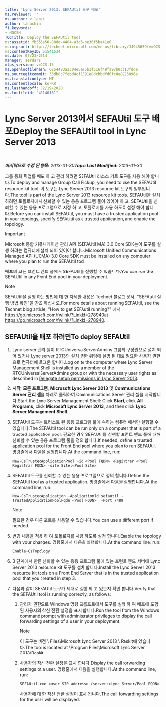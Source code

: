 ```yaml
---
title: 'Lync Server 2013: SEFAUtil 도구 배포'
ms.reviewer: ''
ms.author: v-lanac
author: lanachin
f1.keywords:
- NOCSH
TOCTitle: Deploy the SEFAUtil tool
ms:assetid: fb556e50-88dd-4404-a3d5-be36f5ba41e6
ms:mtpsurl: https://technet.microsoft.com/en-us/library/JJ945659(v=OCS.15)
ms:contentKeyID: 51541534
ms.date: 07/23/2014
manager: serdars
mtps_version: v=OCS.15
ms.openlocfilehash: 6254483a2304e5a75b1f516f49fa97b0cb13fdde
ms.sourcegitcommit: 33db8c7febd4cf1591e8dcbbdfd6fc8e8925896e
ms.translationtype: MT
ms.contentlocale: ko-KR
ms.lasthandoff: 02/19/2020
ms.locfileid: "42140161"
---
```

<div data-xmlns="http://www.w3.org/1999/xhtml">

<div class="topic" data-xmlns="http://www.w3.org/1999/xhtml" data-msxsl="urn:schemas-microsoft-com:xslt" data-cs="http://msdn.microsoft.com/">

<div data-asp="https://msdn2.microsoft.com/asp">

# <a name="deploy-the-sefautil-tool-in-lync-server-2013"></a><span data-ttu-id="fc6ce-102">Lync Server 2013에서 SEFAUtil 도구 배포</span><span class="sxs-lookup"><span data-stu-id="fc6ce-102">Deploy the SEFAUtil tool in Lync Server 2013</span></span>

</div>

<div id="mainSection">

<div id="mainBody">

<span> </span>

<span data-ttu-id="fc6ce-103">_**마지막으로 수정 된 항목:** 2013-01-30_</span><span class="sxs-lookup"><span data-stu-id="fc6ce-103">_**Topic Last Modified:** 2013-01-30_</span></span>

<span data-ttu-id="fc6ce-104">그룹 통화 픽업를 배포 하 고 관리 하려면 SEFAUtil 리소스 키트 도구를 사용 해야 합니다.</span><span class="sxs-lookup"><span data-stu-id="fc6ce-104">To deploy and manage Group Call Pickup, you need to use the SEFAUtil resource kit tool.</span></span> <span data-ttu-id="fc6ce-105">이 도구는 Lync Server 2013 resource kit 도구의 일부입니다.</span><span class="sxs-lookup"><span data-stu-id="fc6ce-105">The tool is part of the Lync Server 2013 resource kit tools.</span></span> <span data-ttu-id="fc6ce-106">SEFAUtil을 설치 하려면 토폴로지에서 신뢰할 수 있는 응용 프로그램 풀이 있어야 하 고, SEFAUtil을 신뢰할 수 있는 응용 프로그램으로 지정 하 고, 토폴로지를 사용 하도록 설정 해야 합니다.</span><span class="sxs-lookup"><span data-stu-id="fc6ce-106">Before you can install SEFAUtil, you must have a trusted application pool in your topology, specify SEFAUtil as a trusted application, and enable the topology.</span></span>

<div>


> [!IMPORTANT]  
> <span data-ttu-id="fc6ce-107">Microsoft 통합 커뮤니케이션 관리 API (SEFAUtil MA) 3.0 Core SDK는이 도구를 실행 하려는 컴퓨터에 설치 되어 있어야 합니다.</span><span class="sxs-lookup"><span data-stu-id="fc6ce-107">Microsoft Unified Communications Managed API (UCMA) 3.0 Core SDK must be installed on any computer where you plan to run the SEFAUtil tool.</span></span>



</div>

<span data-ttu-id="fc6ce-108">배포의 모든 프런트 엔드 풀에서 SEFAUtil를 실행할 수 있습니다.</span><span class="sxs-lookup"><span data-stu-id="fc6ce-108">You can run the SEFAUtil in any Front End pool in your deployment.</span></span>

<div>


> [!NOTE]  
> <span data-ttu-id="fc6ce-109">SEFAUtil을 실행 하는 방법에 대 한 자세한 내용은 Technet 블로그 문서, "SEFAutil 실행 방법 확인"을 참조 하십시오.</span><span class="sxs-lookup"><span data-stu-id="fc6ce-109">For more details about running SEFAUtil, see the Technet blog article, "How to get SEFAutil running?"</span></span> <span data-ttu-id="fc6ce-110">에서 <A href="https://go.microsoft.com/fwlink/?linkid=278940">https://go.microsoft.com/fwlink/?LinkId=278940</A></span><span class="sxs-lookup"><span data-stu-id="fc6ce-110">at <A href="https://go.microsoft.com/fwlink/?linkid=278940">https://go.microsoft.com/fwlink/?LinkId=278940</A>.</span></span>



</div>

<div>

## <a name="to-deploy-sefautil"></a><span data-ttu-id="fc6ce-111">SEFAUtil을 배포 하려면</span><span class="sxs-lookup"><span data-stu-id="fc6ce-111">To deploy SEFAUtil</span></span>

1.  <span data-ttu-id="fc6ce-112">Lync server 관리 셸이 RTCUniversalServerAdmins 그룹의 구성원으로 설치 되어 있거나 [Lync server 2013의 설치 권한 위임](lync-server-2013-delegate-setup-permissions.md)에 설명 된 대로 필요한 사용자 권한으로 컴퓨터에 로그온 합니다.</span><span class="sxs-lookup"><span data-stu-id="fc6ce-112">Log on to the computer where Lync Server Management Shell is installed as a member of the RTCUniversalServerAdmins group or with the necessary user rights as described in [Delegate setup permissions in Lync Server 2013](lync-server-2013-delegate-setup-permissions.md).</span></span>

2.  <span data-ttu-id="fc6ce-113">**시작**, **모든 프로그램**, **Microsoft Lync Server 2013** 및 **Communications Server 관리 셸**을 차례로 클릭하여 Communications Server 관리 셸을 시작합니다.</span><span class="sxs-lookup"><span data-stu-id="fc6ce-113">Start the Lync Server Management Shell: Click **Start**, click **All Programs**, click **Microsoft Lync Server 2013**, and then click **Lync Server Management Shell**.</span></span>

3.  <span data-ttu-id="fc6ce-114">SEFAUtil 도구는 트러스트 된 응용 프로그램 풀에 속하는 컴퓨터 에서만 실행할 수 있습니다.</span><span class="sxs-lookup"><span data-stu-id="fc6ce-114">The SEFAUtil tool can be run only on a computer that is part of a trusted application pool.</span></span> <span data-ttu-id="fc6ce-115">필요한 경우 SEFAUtil를 실행할 프런트 엔드 풀에 대해 신뢰할 수 있는 응용 프로그램 풀을 정의 합니다.</span><span class="sxs-lookup"><span data-stu-id="fc6ce-115">If needed, define a trusted application pool for the Front End pool where you plan to run SEFAUtil.</span></span> <span data-ttu-id="fc6ce-116">명령줄에서 다음을 실행합니다.</span><span class="sxs-lookup"><span data-stu-id="fc6ce-116">At the command line, run:</span></span>
    
        New-CsTrustedApplicationPool -id <Pool FQDN> -Registrar <Pool Registrar FQDN> -site Site:<Pool Site>

4.  <span data-ttu-id="fc6ce-117">SEFAUtil 도구를 신뢰할 수 있는 응용 프로그램으로 정의 합니다.</span><span class="sxs-lookup"><span data-stu-id="fc6ce-117">Define the SEFAUtil tool as a trusted application.</span></span> <span data-ttu-id="fc6ce-118">명령줄에서 다음을 실행합니다.</span><span class="sxs-lookup"><span data-stu-id="fc6ce-118">At the command line, run:</span></span>
    
        New-CsTrustedApplication -ApplicationId sefautil -TrustedApplicationPoolFqdn <Pool FQDN>  -Port 7489
    
    <div>
    

    > [!NOTE]  
    > <span data-ttu-id="fc6ce-119">필요한 경우 다른 포트를 사용할 수 있습니다.</span><span class="sxs-lookup"><span data-stu-id="fc6ce-119">You can use a different port if needed.</span></span>

    
    </div>

5.  <span data-ttu-id="fc6ce-120">변경 내용을 적용 하 여 토폴로지를 사용 하도록 설정 합니다.</span><span class="sxs-lookup"><span data-stu-id="fc6ce-120">Enable the topology with your changes.</span></span> <span data-ttu-id="fc6ce-121">명령줄에서 다음을 실행합니다.</span><span class="sxs-lookup"><span data-stu-id="fc6ce-121">At the command line, run:</span></span>
    
        Enable-CsTopology

6.  <span data-ttu-id="fc6ce-122">3 단계에서 만든 신뢰할 수 있는 응용 프로그램 풀에 있는 프런트 엔드 서버에 Lync Server 2013 resource kit 도구를 설치 합니다.</span><span class="sxs-lookup"><span data-stu-id="fc6ce-122">Install the Lync Server 2013 resource kit tools on a Front End Server that is in the trusted application pool that you created in step 3.</span></span>

7.  <span data-ttu-id="fc6ce-123">다음과 같이 SEFAUtil 도구가 제대로 실행 되 고 있는지 확인 합니다.</span><span class="sxs-lookup"><span data-stu-id="fc6ce-123">Verify that the SEFAUtil tool is running correctly, as follows:</span></span>
    
    1.  <span data-ttu-id="fc6ce-124">관리자 권한으로 Windows 명령 프롬프트에서 도구를 실행 하 여 배포에 포함 된 사용자의 착신 전환 설정을 표시 합니다.</span><span class="sxs-lookup"><span data-stu-id="fc6ce-124">Run the tool from the Windows command prompt with administrator privileges to display the call forwarding settings of a user in your deployment.</span></span>
        
        <div>
        

        > [!NOTE]  
        > <span data-ttu-id="fc6ce-125">이 도구는 버전 \ Files\Microsoft Lync Server 2013 \ Reskit에 있습니다.</span><span class="sxs-lookup"><span data-stu-id="fc6ce-125">The tool is located at \Program Files\Microsoft Lync Server 2013\Reskit.</span></span>

        
        </div>
    
    2.  <span data-ttu-id="fc6ce-126">사용자의 착신 전환 설정을 표시 합니다.</span><span class="sxs-lookup"><span data-stu-id="fc6ce-126">Display the call forwarding settings of a user.</span></span> <span data-ttu-id="fc6ce-127">명령줄에서 다음을 실행합니다.</span><span class="sxs-lookup"><span data-stu-id="fc6ce-127">At the command line, run:</span></span>
        
            SEFAUtil.exe <user SIP address> /server:<Lync Server/Pool FQDN>
        
        <span data-ttu-id="fc6ce-128">사용자에 대 한 착신 전환 설정이 표시 됩니다.</span><span class="sxs-lookup"><span data-stu-id="fc6ce-128">The call forwarding settings for the user will be displayed.</span></span>

</div>

</div>

<span> </span>

</div>

</div>

</div>

